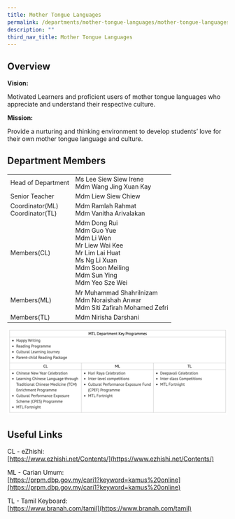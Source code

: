 ```yaml
---
title: Mother Tongue Languages
permalink: /departments/mother-tongue-languages/mother-tongue-languages/
description: ""
third_nav_title: Mother Tongue Languages
---
```

Overview
--------

**Vision:**

Motivated Learners and proficient users of mother tongue languages who appreciate and understand their respective culture.

  

**Mission:**

Provide a nurturing and thinking environment to develop students’ love for their own mother tongue language and culture.

  

Department Members
------------------

|  |  | 
| -------- | -------- | 
| Head of Department     | Ms Lee Siew Siew Irene<br>Mdm Wang Jing Xuan Kay
|Senior Teacher|Mdm Liew Siew Chiew
|Coordinator(ML)<br>Coordinator(TL)|Mdm Ramlah Rahmat<br>Mdm Vanitha Arivalakan
|Members(CL)|Mdm Dong Rui<br>Mdm Guo Yue<br>Mdm Li Wen<br>Mr Liew Wai Kee<br>Mr Lim Lai Huat<br>Ms Ng Li Xuan<br>Mdm Soon Meiling<br>Mdm Sun Ying<br>Mdm Yeo Sze Wei
|Members(ML)|Mr Muhammad Shahrilnizam<br>Mdm Noraishah Anwar<br>Mdm Siti Zafirah Mohamed Zefri
|Members(TL)|Mdm Nirisha Darshani

![](/images/mothertongue.png)

Useful Links
------------

CL - eZhishi:  
[https://www.ezhishi.net/Contents/](https://www.ezhishi.net/Contents/)

  

ML - Carian Umum:  
[https://prpm.dbp.gov.my/cari1?keyword=kamus%20online](https://prpm.dbp.gov.my/cari1?keyword=kamus%20online)

  

TL - Tamil Keyboard:  
[https://www.branah.com/tamil](https://www.branah.com/tamil)
